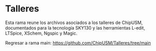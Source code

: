 # Talleres
Esta rama reune los archivos asociados a los talleres de ChipUSM, documentados para la tecnología SKY130 y las herramientas L-edit, LTSpice, XSchem, Ngspic y Magic.



Regresar a rama main: https://github.com/ChipUSM/Talleres/tree/main

